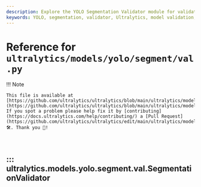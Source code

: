 ```yaml
---
description: Explore the YOLO Segmentation Validator module for validating segment models. Understand its usage, metrics, and implementation within the Ultralytics framework.
keywords: YOLO, segmentation, validator, Ultralytics, model validation, machine learning, deep learning, AI, computer vision
---
```


# Reference for `ultralytics/models/yolo/segment/val.py`

!!! Note

    This file is available at [https://github.com/ultralytics/ultralytics/blob/main/ultralytics/models/yolo/segment/val.py](https://github.com/ultralytics/ultralytics/blob/main/ultralytics/models/yolo/segment/val.py). If you spot a problem please help fix it by [contributing](https://docs.ultralytics.com/help/contributing/) a [Pull Request](https://github.com/ultralytics/ultralytics/edit/main/ultralytics/models/yolo/segment/val.py) 🛠️. Thank you 🙏!

<br>

## ::: ultralytics.models.yolo.segment.val.SegmentationValidator

<br><br>
